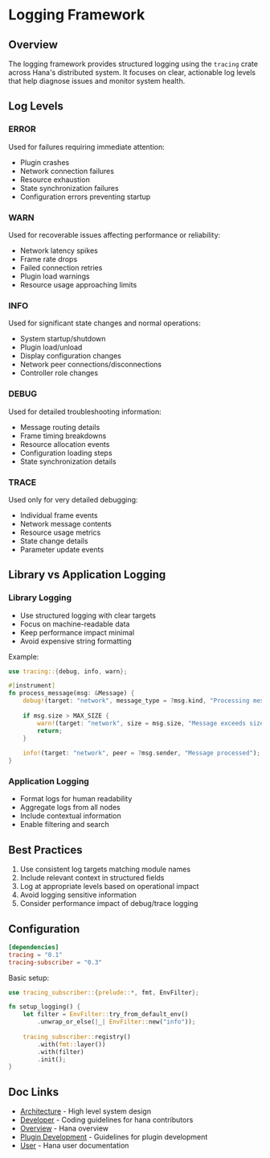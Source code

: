 # Logging Framework

## Overview
The logging framework provides structured logging using the `tracing` crate across Hana's distributed system. It focuses on clear, actionable log levels that help diagnose issues and monitor system health.

## Log Levels

### ERROR
Used for failures requiring immediate attention:
- Plugin crashes
- Network connection failures
- Resource exhaustion
- State synchronization failures
- Configuration errors preventing startup

### WARN
Used for recoverable issues affecting performance or reliability:
- Network latency spikes
- Frame rate drops
- Failed connection retries
- Plugin load warnings
- Resource usage approaching limits

### INFO
Used for significant state changes and normal operations:
- System startup/shutdown
- Plugin load/unload
- Display configuration changes
- Network peer connections/disconnections
- Controller role changes

### DEBUG
Used for detailed troubleshooting information:
- Message routing details
- Frame timing breakdowns
- Resource allocation events
- Configuration loading steps
- State synchronization details

### TRACE
Used only for very detailed debugging:
- Individual frame events
- Network message contents
- Resource usage metrics
- State change details
- Parameter update events

## Library vs Application Logging

### Library Logging
- Use structured logging with clear targets
- Focus on machine-readable data
- Keep performance impact minimal
- Avoid expensive string formatting

Example:
```rust
use tracing::{debug, info, warn};

#[instrument]
fn process_message(msg: &Message) {
    debug!(target: "network", message_type = ?msg.kind, "Processing message");
    
    if msg.size > MAX_SIZE {
        warn!(target: "network", size = msg.size, "Message exceeds size limit");
        return;
    }
    
    info!(target: "network", peer = ?msg.sender, "Message processed");
}
```

### Application Logging
- Format logs for human readability
- Aggregate logs from all nodes
- Include contextual information
- Enable filtering and search

## Best Practices

1. Use consistent log targets matching module names
2. Include relevant context in structured fields
3. Log at appropriate levels based on operational impact
4. Avoid logging sensitive information
5. Consider performance impact of debug/trace logging

## Configuration
```toml
[dependencies]
tracing = "0.1"
tracing-subscriber = "0.3"
```

Basic setup:
```rust
use tracing_subscriber::{prelude::*, fmt, EnvFilter};

fn setup_logging() {
    let filter = EnvFilter::try_from_default_env()
        .unwrap_or_else(|_| EnvFilter::new("info"));
        
    tracing_subscriber::registry()
        .with(fmt::layer())
        .with(filter)
        .init();
}
```

## Doc Links
- [Architecture](../architecture/README.md) - High level system design
- [Developer](../developer/README.md) - Coding guidelines for hana contributors
- [Overview](../../README.md) - Hana overview
- [Plugin Development](../plugins/README.md) - Guidelines for plugin development
- [User](../developer/README.md) - Hana user documentation
